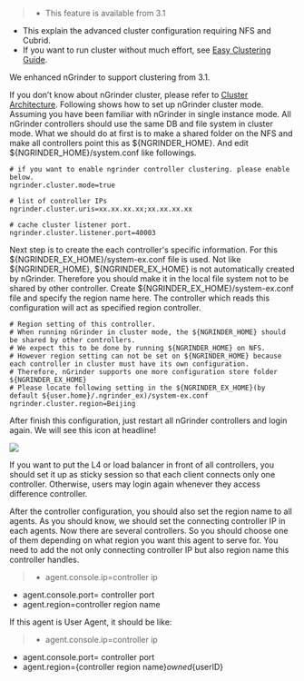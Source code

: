> - This feature is available from 3.1
- This explain the advanced cluster configuration requiring NFS and Cubrid.
- If you want to run cluster without much effort, see [Easy Clustering Guide](easy-clustering-guide).

We enhanced nGrinder to support clustering from 3.1.

If you don’t know about nGrinder cluster, please refer to [Cluster Architecture](cluster-architecture). Following shows how to set up nGrinder cluster mode. Assuming you have been familiar with nGrinder in single instance mode. All nGrinder controllers should use the same DB and file system in cluster mode. What we should do at first is to make a shared folder on the NFS and make all controllers point this as ${NGRINDER_HOME}. And edit ${NGRINDER_HOME}/system.conf like followings.  
```
# if you want to enable ngrinder controller clustering. please enable below.
ngrinder.cluster.mode=true
 
# list of controller IPs
ngrinder.cluster.uris=xx.xx.xx.xx;xx.xx.xx.xx
 
# cache cluster listener port.
ngrinder.cluster.listener.port=40003
```

Next step is to create the each controller's specific information. For this ${NGRINDER_EX_HOME}/system-ex.conf file is used. Not like ${NGRINDER_HOME}, ${NGRINDER_EX_HOME} is not automatically created by nGrinder. Therefore you should make it in the local file system not to be shared by other controller. Create ${NGRINDER_EX_HOME}/system-ex.conf file and specify the region name here. The controller which reads this configuration will act as specified region controller.  
```
# Region setting of this controller.
# When running nGrinder in cluster mode, the ${NGRINDER_HOME} should be shared by other controllers.
# We expect this to be done by running ${NGRINDER_HOME} on NFS.
# However region setting can not be set on ${NGRINDER_HOME} because each controller in cluster must have its own configuration.
# Therefore, nGrinder supports one more configuration store folder ${NGRINDER_EX_HOME}
# Please locate following setting in the ${NGRINDER_EX_HOME}(by default ${user.home}/.ngrinder_ex)/system-ex.conf
ngrinder.cluster.region=Beijing
```

After finish this configuration, just restart all nGrinder controllers and login again. We will see this icon at headline!

![](http://www.cubrid.org/files/attach/images/379199/150/524/image_thumb_1.png)

If you want to put the L4 or load balancer in front of all controllers, you should set it up as sticky session so that each client connects only one controller. Otherwise, users may login again whenever they access difference controller.

After the controller configuration, you should also set the region name to all agents. As you should know, we should set the connecting controller IP  in each agents. Now there are several controllers. So you should choose one of them depending on what region you want this agent to serve for. You need to add the not only connecting controller IP but also region name this controller handles.

> - agent.console.ip=controller ip
- agent.console.port= controller port
- agent.region=controller region name

If this agent is User Agent, it should be like:
> - agent.console.ip=controller ip
- agent.console.port= controller port
- agent.region={controller region name}_owned_{userID}